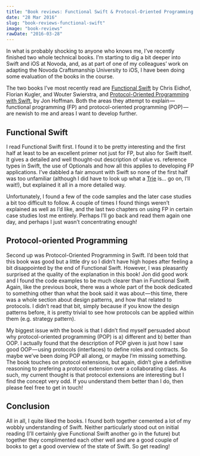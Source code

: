 ```yaml
---
title: "Book reviews: Functional Swift & Protocol-Oriented Programming with Swift"
date: "28 Mar 2016"
slug: "book-reviews-functional-swift"
image: "book-reviews"
rawDate: "2016-03-28"
---
```


In what is probably shocking to anyone who knows me, I’ve recently finished two whole technical books. I’m starting to dig a bit deeper into Swift and iOS at Novoda, and, as at part of one of my colleagues’ work on adapting the Novoda Craftsmanship University to iOS, I have been doing some evaluation of the books in the course.

The two books I’ve most recently read are [Functional Swift](https://www.objc.io/books/functional-swift/) by Chris Eidhof, Florian Kugler, and Wouter Swierstra, and [Protocol-Oriented Programming with Swift](https://www.packtpub.com/application-development/protocol-oriented-programming-swift), by Jon Hoffman. Both the areas they attempt to explain — functional programming (FP) and protocol-oriented programming (POP) — are newish to me and areas I want to develop further.

## Functional Swift

I read Functional Swift first. I found it to be pretty interesting and the first half at least to be an excellent primer not just for FP, but also for Swift itself. It gives a detailed and well thought-out description of value vs. reference types in Swift, the use of Optionals and how all this applies to developing FP applications. I’ve dabbled a fair amount with Swift so none of the first half was too unfamiliar (although I did have to look up what a [Trie](https://en.wikipedia.org/wiki/Trie) is… go on, I’ll wait!), but explained it all in a more detailed way.

Unfortunately, I found a few of the code samples and the later case studies a bit too difficult to follow. A couple of times I found things weren’t explained as well as I’d like, and the last two chapters on using FP in certain case studies lost me entirely. Perhaps I’ll go back and read them again one day, and perhaps I just wasn’t concentrating enough!

## Protocol-oriented Programming

Second up was Protocol-Oriented Programming in Swift. I’d been told that this book was good but a little dry so I didn’t have high hopes after feeling a bit disappointed by the end of Functional Swift. However, I was pleasantly surprised at the quality of the explanation in this book! Jon did good work and I found the code examples to be much clearer than in Functional Swift. Again, like the previous book, there was a whole part of the book dedicated to something other than what the book said it was about — this time, there was a whole section about design patterns, and how that related to protocols. I didn’t read that bit, simply because if you know the design patterns before, it is pretty trivial to see how protocols can be applied within them (e.g. strategy pattern).

My biggest issue with the book is that I didn’t find myself persuaded about why protocol-oriented programming (POP) is a) different and b) better than OOP. I actually found that the description of POP given is just how I saw good OOP — using protocols (interfaces) to define roles and contracts. So maybe we’ve been doing POP all along, or maybe I’m missing something. The book touches on protocol extensions, but again, didn’t give a definitive reasoning to prefering a protocol extension over a collaborating class. As such, my current thought is that protocol extensions are interesting but I find the concept very odd. If you understand them better than I do, then please feel free to get in touch!

## Conclusion

All in all, I quite liked the books. I found both together cemented a lot of my wobbly understanding of Swift. Neither particularly stood out on initial reading (I’ll certainly give Functional Swift another go in the future) but together they complimented each other well and are a good couple of books to get a good overview of the state of Swift. So get reading!